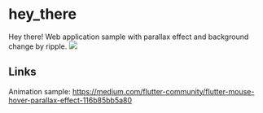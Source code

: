 # hey_there

Hey there! Web application sample with parallax effect and background change by ripple. 
![](hey_there_example.gif)

## Links
Animation sample: https://medium.com/flutter-community/flutter-mouse-hover-parallax-effect-116b85bb5a80
